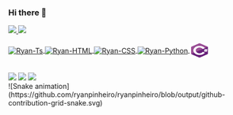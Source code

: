 ### Hi there 👋

<!--
**ryanpinheiro/ryanpinheiro** is a ✨ _special_ ✨ repository because its `README.md` (this file) appears on your GitHub profile.

Here are some ideas to get you started:

- 🔭 I’m currently working on ...
- 🌱 I’m currently learning ...
- 👯 I’m looking to collaborate on ...
- 🤔 I’m looking for help with ...
- 💬 Ask me about ...
- 📫 How to reach me: ...
- 😄 Pronouns: ...
- ⚡ Fun fact: ...
-->
<div>
  <a href="https://github.com/ryanpinheiro">
  <img height="180em" src="https://github-readme-stats.vercel.app/api?username=ryanpinheiro&show_icons=true&theme=tokyonight&include_all_commits=true&count_private=true"/>
  <img height="180em" src="https://github-readme-stats.vercel.app/api/top-langs/?username=ryanpinheiro&layout=compact&langs_count=7&theme=tokyonight"/>
</div>
  

  
  <div style="display: inline_block"><br>
  <img align="center" alt="Ryan-Ts" height="30" width="40" src="https://cdn.jsdelivr.net/gh/devicons/devicon/icons/unity/unity-original-wordmark.svg">
  <img align="center" alt="Ryan-HTML" height="30" width="40" src="https://cdn.jsdelivr.net/gh/devicons/devicon/icons/cplusplus/cplusplus-original.svg">
  <img align="center" alt="Ryan-CSS" height="30" width="40" src="https://cdn.jsdelivr.net/gh/devicons/devicon/icons/javascript/javascript-plain.svg">
  <img align="center" alt="Ryan-Python" height="30" width="40" src="https://cdn.jsdelivr.net/gh/devicons/devicon/icons/css3/css3-plain-wordmark.svg">
  <img align="center" alt="Ryan-Csharp" height="30" width="40" src="https://raw.githubusercontent.com/devicons/devicon/master/icons/csharp/csharp-original.svg">
  
</div>
  
  ##
  
  
  <div> 
  <a href="https://www.instagram.com/ryan_pinheiro_04/" target="_blank"><img src="https://img.shields.io/badge/-Instagram-%23E4405F?style=for-the-badge&logo=instagram&logoColor=white" target="_blank"></a>
  <a href = "mailto:gabrielryan024@gmail.com"><img src="https://img.shields.io/badge/Gmail-D14836?style=for-the-badge&logo=gmail&logoColor=white" target="_blank"></a>
  <a href="https://www.linkedin.com/in/ryan-pinheiro-3915a0207/" target="_blank"><img src="https://img.shields.io/badge/-LinkedIn-%230077B5?style=for-the-badge&logo=linkedin&logoColor=white" target="_blank"></a> 
</div>
  ![Snake animation](https://github.com/ryanpinheiro/ryanpinheiro/blob/output/github-contribution-grid-snake.svg)
